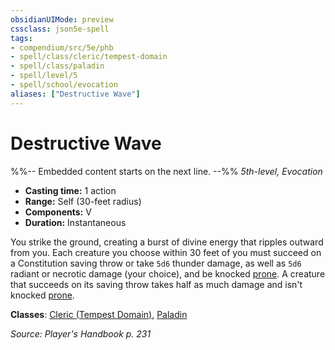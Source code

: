 ```yaml
---
obsidianUIMode: preview
cssclass: json5e-spell
tags:
- compendium/src/5e/phb
- spell/class/cleric/tempest-domain
- spell/class/paladin
- spell/level/5
- spell/school/evocation
aliases: ["Destructive Wave"]
---
```

# Destructive Wave
%%-- Embedded content starts on the next line. --%%
*5th-level, Evocation*  

- **Casting time:** 1 action
- **Range:** Self (30-feet radius)
- **Components:** V
- **Duration:** Instantaneous

You strike the ground, creating a burst of divine energy that ripples outward from you. Each creature you choose within 30 feet of you must succeed on a Constitution saving throw or take `5d6` thunder damage, as well as `5d6` radiant or necrotic damage (your choice), and be knocked [prone](/compendium/rules/conditions.md#prone). A creature that succeeds on its saving throw takes half as much damage and isn't knocked [prone](/compendium/rules/conditions.md#prone).

**Classes**: [Cleric (Tempest Domain)](/compendium/classes/cleric-tempest-domain.md), [Paladin](/compendium/classes/paladin.md)

*Source: Player's Handbook p. 231*
